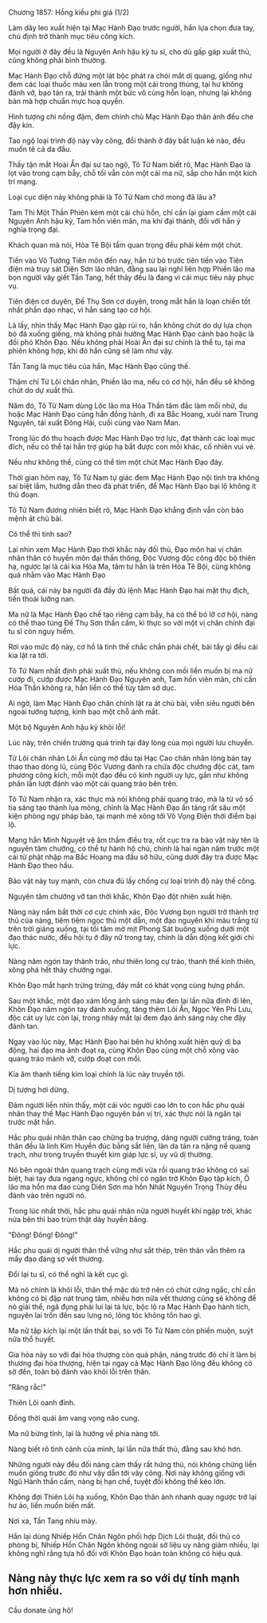 




Chương 1857: Hồng kiều phi giá (1/2)


Làm dây leo xuất hiện tại Mạc Hành Đạo trước người, hắn lựa chọn đưa tay, chú định trở thành mục tiêu công kích.

Mọi người ở đây đều là Nguyên Anh hậu kỳ tu sĩ, cho dù gấp gáp xuất thủ, cũng không phải bình thường.

Mạc Hành Đạo chỗ đứng một lát bộc phát ra chói mắt dị quang, giống như đem các loại thuốc màu xen lẫn trong một cái trong thùng, tại hư không đánh vỡ, bạo tán ra, trải thành một bức vô cùng hỗn loạn, nhưng lại không bàn mà hợp chuẩn mực hoạ quyển.

Hình tượng chi nồng đậm, đem chính chủ Mạc Hành Đạo thân ảnh đều che đậy kín.

Tao ngộ loại trình độ này vây công, đổi thành ở đây bất luận kẻ nào, đều muốn tê cả da đầu.

Thấy tận mắt Hoài Ẩn đại sư tao ngộ, Tô Tử Nam biết rõ, Mạc Hành Đạo là lọt vào trong cạm bẫy, chỗ tối vẫn còn một cái ma nữ, sắp cho hắn một kích trí mạng.

Loại cục diện này không phải là Tô Tử Nam chờ mong đã lâu a?

Tam Thi Một Thần Phiên kém một cái chủ hồn, chỉ cần lại giam cầm một cái Nguyên Anh hậu kỳ, Tam hồn viên mãn, ma khí đại thành, đối với hắn ý nghĩa trọng đại.

Khách quan mà nói, Hỏa Tê Bội tầm quan trọng đều phải kém một chút.

Tiến vào Vô Tướng Tiên môn đến nay, hắn từ bỏ trước tiên tiến vào Tiên điện mà truy sát Diên Sơn lão nhân, đằng sau lại nghĩ liên hợp Phiền lão ma bọn người vây giết Tần Tang, hết thảy đều là đang vì cái mục tiêu này phục vụ.

Tiên điện cơ duyên, Đế Thụ Sơn cơ duyên, trong mắt hắn là loạn chiến tốt nhất phần dạo nhạc, vì hắn sáng tạo cơ hội.

Là lấy, nhìn thấy Mạc Hành Đạo gặp rủi ro, hắn không chút do dự lựa chọn bỏ đá xuống giếng, mà không phải hướng Mạc Hành Đạo cảnh báo hoặc là đối phó Khôn Đạo. Nếu không phải Hoài Ẩn đại sư chính là thể tu, tại ma phiên không hợp, khi đó hắn cũng sẽ làm như vậy.

Tần Tang là mục tiêu của hắn, Mạc Hành Đạo cũng thế.

Thậm chí Tử Lôi chân nhân, Phiền lão ma, nếu có cơ hội, hắn đều sẽ không chút do dự xuất thủ.

Năm đó, Tô Tử Nam dùng Lộc lão ma Hóa Thần tâm đắc làm mồi nhử, dụ hoặc Mạc Hành Đạo cùng hắn đồng hành, đi xa Bắc Hoang, xuôi nam Trung Nguyên, tái xuất Đông Hải, cuối cùng vào Nam Man.

Trong lúc đó thu hoạch được Mạc Hành Đạo trợ lực, đạt thành các loại mục đích, nếu có thể tại hắn trợ giúp hạ bắt được con mồi khác, cố nhiên vui vẻ.

Nếu như không thể, cũng có thể tìm một chút Mạc Hành Đạo đáy.

Thời gian hôm nay, Tô Tử Nam tự giác đem Mạc Hành Đạo nội tình tra không sai biệt lắm, hướng dẫn theo đà phát triển, để Mạc Hành Đạo bại lộ không ít thủ đoạn.

Tô Tử Nam đương nhiên biết rõ, Mạc Hành Đạo khẳng định vẫn còn bảo mệnh át chủ bài.

Có thể thì tính sao?

Lại nhìn xem Mạc Hành Đạo thời khắc này đối thủ, Đạo môn hai vị chân nhân thân có huyền môn đại thần thông, Độc Vương độc công độc bộ thiên hạ, ngược lại là cái kia Hỏa Ma, tâm tư hẳn là trên Hỏa Tê Bội, cũng không quá nhằm vào Mạc Hành Đạo

Bất quá, cái này ba người đã đầy đủ lệnh Mạc Hành Đạo hai mặt thụ địch, tiến thoái lưỡng nan.

Ma nữ là Mạc Hành Đạo chế tạo riêng cạm bẫy, há có thể bỏ lỡ cơ hội, nàng có thể thao túng Đế Thụ Sơn thần cấm, kì thực so với một vị chân chính đại tu sĩ còn nguy hiểm.

Rơi vào mức độ này, cơ hồ là tình thế chắc chắn phải chết, bài tẩy gì đều cái kia lật ra tới.

Tô Tử Nam nhất định phải xuất thủ, nếu không con mồi liền muốn bị ma nữ cướp đi, cướp được Mạc Hành Đạo Nguyên anh, Tam hồn viên mãn, chỉ cần Hóa Thần không ra, hắn liền có thể tùy tâm sở dục.

Ai ngờ, làm Mạc Hành Đạo chân chính lật ra át chủ bài, viễn siêu người bên ngoài tưởng tượng, kinh bạo một chỗ ánh mắt.

Một bộ Nguyên Anh hậu kỳ khôi lỗi!

Lúc này, trên chiến trường quá trình tại đáy lòng của mọi người lưu chuyển.

Tử Lôi chân nhân Lôi Ấn cùng mở đầu tại Hạc Cao chân nhân lòng bàn tay thao thao dòng lũ, cùng Độc Vương đánh ra chứa độc chướng độc cát, tam phương công kích, mỗi một đạo đều có kinh người uy lực, gần như không phân lần lượt đánh vào một cái quang tráo bên trên.

Tô Tử Nam nhận ra, xác thực mà nói không phải quang tráo, mà là từ vô số tia sáng tạo thành lụa mỏng, chính là Mạc Hành Đạo ẩn tàng rất sâu một kiện phòng ngự pháp bảo, tại mạnh mẽ xông tới Vô Vọng Điện thời điểm bại lộ.

Mạng hắn Minh Nguyệt vệ âm thầm điều tra, rốt cục tra ra bảo vật này tên là nguyên tâm chướng, có thể tự hành hộ chủ, chính là hai ngàn năm trước một cái từ phật nhập ma Bắc Hoang ma đầu sở hữu, cũng dưới đây tra được Mạc Hành Đạo theo hầu.

Bảo vật này tuy mạnh, còn chưa đủ lấy chống cự loại trình độ này thế công.

Nguyên tâm chướng vỡ tan thời khắc, Khôn Đạo đột nhiên xuất hiện.

Nàng này nắm bắt thời cơ cực chính xác, Độc Vương bọn người trở thành trợ thủ của nàng, tiêm tiêm ngọc thủ một dẫn, một đạo nguyên khí màu trắng từ trên trời giáng xuống, tại tối tăm mờ mịt Phong Sát buông xuống dưới một đạo thác nước, đều hội tụ ở đây nữ trong tay, chính là dẫn động kết giới chi lực.

Nàng năm ngón tay thành trảo, như thiên long cự trảo, thanh thế kinh thiên, xông phá hết thảy chướng ngại.

Khôn Đạo mắt hạnh trừng trừng, đáy mắt có khát vọng cùng hưng phấn.

Sau một khắc, một đạo xám lồng ánh sáng màu đen lại lần nữa đỉnh đi lên, Khôn Đạo năm ngón tay đánh xuống, tăng thêm Lôi Ấn, Ngọc Yên Phi Lưu, độc cát uy lực còn lại, trong nháy mắt lại đem đạo ánh sáng này che đậy đánh tan.

Ngay vào lúc này, Mạc Hành Đạo hai bên hư không xuất hiện quỷ dị ba động, hai đạo ma ảnh đoạt ra, cùng Khôn Đạo cùng một chỗ xông vào quang tráo mảnh vỡ, cướp đoạt con mồi.

Kia âm thanh tiếng kim loại chính là lúc này truyền tới.

Dị tượng hơi dừng.

Đám người liền nhìn thấy, một cái vóc người cao lớn to con hắc phu quái nhân thay thế Mạc Hành Đạo nguyên bản vị trí, xác thực nói là ngăn tại trước mặt hắn.

Hắc phu quái nhân thân cao chừng ba trượng, dáng người cường tráng, toàn thân đều là linh Kim Huyền đúc bằng sắt liền, làn da tản ra nặng nề quang trạch, như trong truyền thuyết kim giáp lực sĩ, uy vũ dị thường.

Nó bên ngoài thân quang trạch cùng mới vừa rồi quang tráo không có sai biệt, hai tay đưa ngang ngực, không chỉ có ngăn trở Khôn Đạo tập kích, Ô lão ma hồn ma đao cùng Diên Sơn ma hồn Nhất Nguyên Trọng Thủy đều đánh vào trên người nó.

Trong lúc nhất thời, hắc phu quái nhân nửa người huyết khí ngập trời, khác nửa bên thì bao trùm thật dày huyền băng.

"Đông! Đông! Đông!"

Hắc phu quái dị người thân thể vững như sắt thép, trên thân vẫn thêm ra mấy đạo đáng sợ vết thương.

Đổi lại tu sĩ, có thể nghĩ là kết cục gì.

Mà nó chính là khôi lỗi, thân thể mặc dù trở nên có chút cứng ngắc, chỉ cần không có bị đập nát trung tâm, nhiều hơn nữa vết thương cũng sẽ không để nó giải thể, ngã đụng phải lui lại tá lực, bộc lộ ra Mạc Hành Đạo hành tích, nguyên lai trốn đến sau lưng nó, lông tóc không tổn hao gì.

Ma nữ tập kích lại một lần thất bại, so với Tô Tử Nam còn phiền muộn, suýt nữa thổ huyết.

Gia hỏa này so với đại hòa thượng còn quá phận, nàng trước đó chí ít làm bị thương đại hòa thượng, hiện tại ngay cả Mạc Hành Đạo lông đều không có sờ đến, toàn bộ đánh vào khôi lỗi trên thân.

"Răng rắc!"

Thiên Lôi oanh đỉnh.

Đồng thời quái âm vang vọng não cung.

Ma nữ bừng tỉnh, lại là hướng về phía nàng tới.

Nàng biết rõ tình cảnh của mình, lại lần nữa thất thủ, đằng sau khó hơn.

Những người này đều đối nàng cảm thấy rất hứng thú, nói không chừng liền muốn giống trước đó như vậy dẫn tới vây công. Nơi này không giống với Ngũ Hành thần cấm, nàng bị hạn chế, tuyệt đối không thể kéo lớn.

Không đợi Thiên Lôi hạ xuống, Khôn Đạo thân ảnh nhanh quay ngược trở lại hư ảo, liền muốn biến mất.

Nơi xa, Tần Tang nhíu mày.

Hắn lại dùng Nhiếp Hồn Chân Ngôn phối hợp Dịch Lôi thuật, đối thủ có phòng bị, Nhiếp Hồn Chân Ngôn không ngoài sở liệu uy năng giảm nhiều, lại không nghĩ rằng tựa hồ đối với Khôn Đạo hoàn toàn không có hiệu quả.

Nàng này thực lực xem ra so với dự tính mạnh hơn nhiều.
--
Cầu donate ủng hộ!




